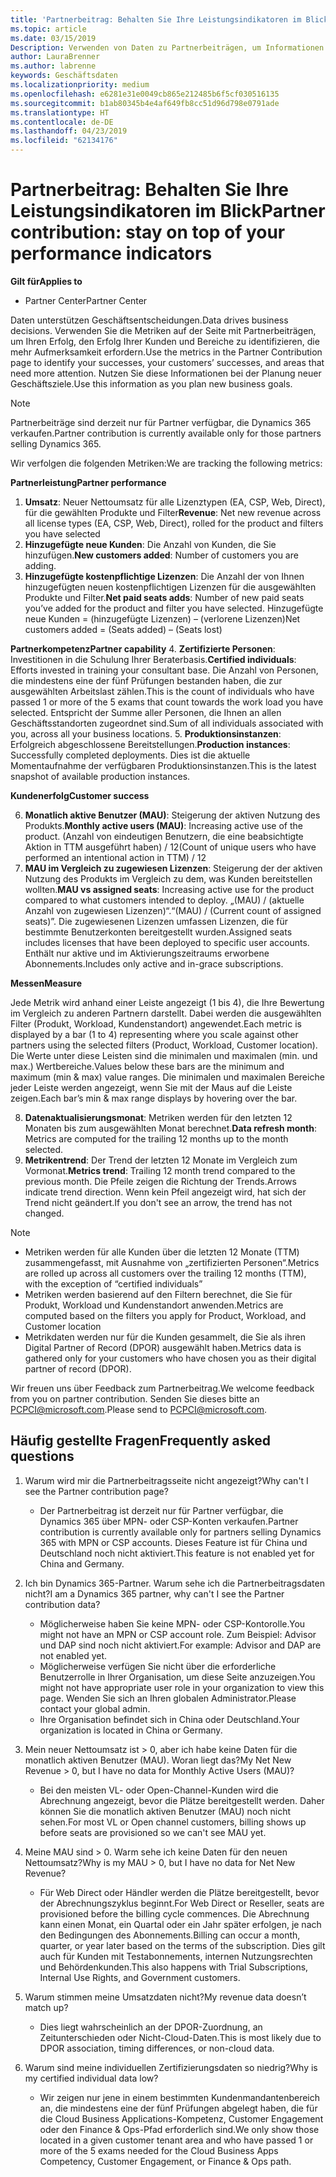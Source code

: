 ```yaml
---
title: 'Partnerbeitrag: Behalten Sie Ihre Leistungsindikatoren im Blick | Partner Center'
ms.topic: article
ms.date: 03/15/2019
Description: Verwenden von Daten zu Partnerbeiträgen, um Informationen zum Wachstum und Erfolg Ihres Unternehmens zu erhalten
author: LauraBrenner
ms.author: labrenne
keywords: Geschäftsdaten
ms.localizationpriority: medium
ms.openlocfilehash: e6281e31e0049cb865e212485b6f5cf030516135
ms.sourcegitcommit: b1ab80345b4e4af649fb8cc51d96d798e0791ade
ms.translationtype: HT
ms.contentlocale: de-DE
ms.lasthandoff: 04/23/2019
ms.locfileid: "62134176"
---
```

# <a name="partner-contribution-stay-on-top-of-your-performance-indicators"></a><span data-ttu-id="8b018-104">Partnerbeitrag: Behalten Sie Ihre Leistungsindikatoren im Blick</span><span class="sxs-lookup"><span data-stu-id="8b018-104">Partner contribution: stay on top of your performance indicators</span></span>

<span data-ttu-id="8b018-105">**Gilt für**</span><span class="sxs-lookup"><span data-stu-id="8b018-105">**Applies to**</span></span>
- <span data-ttu-id="8b018-106">Partner Center</span><span class="sxs-lookup"><span data-stu-id="8b018-106">Partner Center</span></span>

<span data-ttu-id="8b018-107">Daten unterstützen Geschäftsentscheidungen.</span><span class="sxs-lookup"><span data-stu-id="8b018-107">Data drives business decisions.</span></span> <span data-ttu-id="8b018-108">Verwenden Sie die Metriken auf der Seite mit Partnerbeiträgen, um Ihren Erfolg, den Erfolg Ihrer Kunden und Bereiche zu identifizieren, die mehr Aufmerksamkeit erfordern.</span><span class="sxs-lookup"><span data-stu-id="8b018-108">Use the metrics in the Partner Contribution page to identify your successes, your customers’ successes, and areas that need more attention.</span></span> <span data-ttu-id="8b018-109">Nutzen Sie diese Informationen bei der Planung neuer Geschäftsziele.</span><span class="sxs-lookup"><span data-stu-id="8b018-109">Use this information as you plan new business goals.</span></span>

>[!NOTE]
><span data-ttu-id="8b018-110">Partnerbeiträge sind derzeit nur für Partner verfügbar, die Dynamics 365 verkaufen.</span><span class="sxs-lookup"><span data-stu-id="8b018-110">Partner contribution is currently available only for those partners selling Dynamics 365.</span></span>

<span data-ttu-id="8b018-111">Wir verfolgen die folgenden Metriken:</span><span class="sxs-lookup"><span data-stu-id="8b018-111">We are tracking the following metrics:</span></span>

<span data-ttu-id="8b018-112">**Partnerleistung**</span><span class="sxs-lookup"><span data-stu-id="8b018-112">**Partner performance**</span></span>

1. <span data-ttu-id="8b018-113">**Umsatz**: Neuer Nettoumsatz für alle Lizenztypen (EA, CSP, Web, Direct), für die gewählten Produkte und Filter</span><span class="sxs-lookup"><span data-stu-id="8b018-113">**Revenue**: Net new revenue across all license types (EA, CSP, Web, Direct), rolled for the product and filters you have selected</span></span>
2. <span data-ttu-id="8b018-114">**Hinzugefügte neue Kunden**: Die Anzahl von Kunden, die Sie hinzufügen.</span><span class="sxs-lookup"><span data-stu-id="8b018-114">**New customers added**: Number of customers you are adding.</span></span>
3. <span data-ttu-id="8b018-115">**Hinzugefügte kostenpflichtige Lizenzen**: Die Anzahl der von Ihnen hinzugefügten neuen kostenpflichtigen Lizenzen für die ausgewählten Produkte und Filter.</span><span class="sxs-lookup"><span data-stu-id="8b018-115">**Net paid seats adds**: Number of new paid seats you’ve added for the product and filter you have selected.</span></span>  <span data-ttu-id="8b018-116">Hinzugefügte neue Kunden = (hinzugefügte Lizenzen) – (verlorene Lizenzen)</span><span class="sxs-lookup"><span data-stu-id="8b018-116">Net customers added = (Seats added) – (Seats lost)</span></span> 

<span data-ttu-id="8b018-117">**Partnerkompetenz**</span><span class="sxs-lookup"><span data-stu-id="8b018-117">**Partner capability**</span></span>
4. <span data-ttu-id="8b018-118">**Zertifizierte Personen**: Investitionen in die Schulung Ihrer Beraterbasis.</span><span class="sxs-lookup"><span data-stu-id="8b018-118">**Certified individuals**: Efforts invested in training your consultant base.</span></span> <span data-ttu-id="8b018-119">Die Anzahl von Personen, die mindestens eine der fünf Prüfungen bestanden haben, die zur ausgewählten Arbeitslast zählen.</span><span class="sxs-lookup"><span data-stu-id="8b018-119">This is the count of individuals who have passed 1 or more of the 5 exams that count towards the work load you have selected.</span></span> <span data-ttu-id="8b018-120">Entspricht der Summe aller Personen, die Ihnen an allen Geschäftsstandorten zugeordnet sind.</span><span class="sxs-lookup"><span data-stu-id="8b018-120">Sum of all individuals associated with you, across all your business locations.</span></span>
5. <span data-ttu-id="8b018-121">**Produktionsinstanzen**: Erfolgreich abgeschlossene Bereitstellungen.</span><span class="sxs-lookup"><span data-stu-id="8b018-121">**Production instances**: Successfully completed deployments.</span></span> <span data-ttu-id="8b018-122">Dies ist die aktuelle Momentaufnahme der verfügbaren Produktionsinstanzen.</span><span class="sxs-lookup"><span data-stu-id="8b018-122">This is the latest snapshot of available production instances.</span></span>

<span data-ttu-id="8b018-123">**Kundenerfolg**</span><span class="sxs-lookup"><span data-stu-id="8b018-123">**Customer success**</span></span>

6.  <span data-ttu-id="8b018-124">**Monatlich aktive Benutzer (MAU)**: Steigerung der aktiven Nutzung des Produkts.</span><span class="sxs-lookup"><span data-stu-id="8b018-124">**Monthly active users (MAU)**: Increasing active use of the product.</span></span>
<span data-ttu-id="8b018-125">(Anzahl von eindeutigen Benutzern, die eine beabsichtigte Aktion in TTM ausgeführt haben) / 12</span><span class="sxs-lookup"><span data-stu-id="8b018-125">(Count of unique users who have performed an intentional action in TTM) / 12</span></span>
7. <span data-ttu-id="8b018-126">**MAU im Vergleich zu zugewiesen Lizenzen**: Steigerung der der aktiven Nutzung des Produkts im Vergleich zu dem, was Kunden bereitstellen wollten.</span><span class="sxs-lookup"><span data-stu-id="8b018-126">**MAU vs assigned seats**: Increasing active use for the product compared to what customers intended to deploy.</span></span> <span data-ttu-id="8b018-127">„(MAU) / (aktuelle Anzahl von zugewiesen Lizenzen)“.</span><span class="sxs-lookup"><span data-stu-id="8b018-127">“(MAU) / (Current count of assigned seats)”.</span></span> <span data-ttu-id="8b018-128">Die zugewiesenen Lizenzen umfassen Lizenzen, die für bestimmte Benutzerkonten bereitgestellt wurden.</span><span class="sxs-lookup"><span data-stu-id="8b018-128">Assigned seats includes licenses that have been deployed to specific user accounts.</span></span>  <span data-ttu-id="8b018-129">Enthält nur aktive und im Aktivierungszeitraums erworbene Abonnements.</span><span class="sxs-lookup"><span data-stu-id="8b018-129">Includes only active and in-grace subscriptions.</span></span> 


<span data-ttu-id="8b018-130">**Messen**</span><span class="sxs-lookup"><span data-stu-id="8b018-130">**Measure**</span></span>

<span data-ttu-id="8b018-131">Jede Metrik wird anhand einer Leiste angezeigt (1 bis 4), die Ihre Bewertung im Vergleich zu anderen Partnern darstellt. Dabei werden die ausgewählten Filter (Produkt, Workload, Kundenstandort) angewendet.</span><span class="sxs-lookup"><span data-stu-id="8b018-131">Each metric is displayed by a bar (1 to 4) representing where you scale against other partners using the selected filters (Product, Workload, Customer location).</span></span> <span data-ttu-id="8b018-132">Die Werte unter diese Leisten sind die minimalen und maximalen (min. und max.) Wertbereiche.</span><span class="sxs-lookup"><span data-stu-id="8b018-132">Values below these bars are the minimum and maximum (min & max) value ranges.</span></span> <span data-ttu-id="8b018-133">Die minimalen und maximalen Bereiche jeder Leiste werden angezeigt, wenn Sie mit der Maus auf die Leiste zeigen.</span><span class="sxs-lookup"><span data-stu-id="8b018-133">Each bar’s min & max range displays by hovering over the bar.</span></span>  

8. <span data-ttu-id="8b018-134">**Datenaktualisierungsmonat**: Metriken werden für den letzten 12 Monaten bis zum ausgewählten Monat berechnet.</span><span class="sxs-lookup"><span data-stu-id="8b018-134">**Data refresh month**: Metrics are computed for the trailing 12 months up to the month selected.</span></span>
9. <span data-ttu-id="8b018-135">**Metrikentrend**: Der Trend der letzten 12 Monate im Vergleich zum Vormonat.</span><span class="sxs-lookup"><span data-stu-id="8b018-135">**Metrics trend**: Trailing 12 month trend compared to the previous month.</span></span> <span data-ttu-id="8b018-136">Die Pfeile zeigen die Richtung der Trends.</span><span class="sxs-lookup"><span data-stu-id="8b018-136">Arrows indicate trend direction.</span></span> <span data-ttu-id="8b018-137">Wenn kein Pfeil angezeigt wird, hat sich der Trend nicht geändert.</span><span class="sxs-lookup"><span data-stu-id="8b018-137">If you don't see an arrow, the trend has not changed.</span></span>

>[!NOTE] 
>- <span data-ttu-id="8b018-138">Metriken werden für alle Kunden über die letzten 12 Monate (TTM) zusammengefasst, mit Ausnahme von „zertifizierten Personen“.</span><span class="sxs-lookup"><span data-stu-id="8b018-138">Metrics are rolled up across all customers over the trailing 12 months (TTM), with the exception of “certified individuals”</span></span>        
>- <span data-ttu-id="8b018-139">Metriken werden basierend auf den Filtern berechnet, die Sie für Produkt, Workload und Kundenstandort anwenden.</span><span class="sxs-lookup"><span data-stu-id="8b018-139">Metrics are computed based on the filters you apply for Product, Workload, and Customer location</span></span>
>- <span data-ttu-id="8b018-140">Metrikdaten werden nur für die Kunden gesammelt, die Sie als ihren Digital Partner of Record (DPOR) ausgewählt haben.</span><span class="sxs-lookup"><span data-stu-id="8b018-140">Metrics data is gathered only for your customers who have chosen you as their digital partner of record (DPOR).</span></span> 

<span data-ttu-id="8b018-141">Wir freuen uns über Feedback zum Partnerbeitrag.</span><span class="sxs-lookup"><span data-stu-id="8b018-141">We welcome feedback from you on partner contribution.</span></span> <span data-ttu-id="8b018-142">Senden Sie dieses bitte an PCPCI@microsoft.com.</span><span class="sxs-lookup"><span data-stu-id="8b018-142">Please send to PCPCI@microsoft.com.</span></span>  

## <a name="frequently-asked-questions"></a><span data-ttu-id="8b018-143">Häufig gestellte Fragen</span><span class="sxs-lookup"><span data-stu-id="8b018-143">Frequently asked questions</span></span>

1. <span data-ttu-id="8b018-144">Warum wird mir die Partnerbeitragsseite nicht angezeigt?</span><span class="sxs-lookup"><span data-stu-id="8b018-144">Why can't I see the Partner contribution page?</span></span>
    - <span data-ttu-id="8b018-145">Der Partnerbeitrag ist derzeit nur für Partner verfügbar, die Dynamics 365 über MPN- oder CSP-Konten verkaufen.</span><span class="sxs-lookup"><span data-stu-id="8b018-145">Partner contribution is currently available only for partners selling Dynamics 365 with MPN or CSP accounts.</span></span> <span data-ttu-id="8b018-146">Dieses Feature ist für China und Deutschland noch nicht aktiviert.</span><span class="sxs-lookup"><span data-stu-id="8b018-146">This feature is not enabled yet for China and Germany.</span></span>
2. <span data-ttu-id="8b018-147">Ich bin Dynamics 365-Partner. Warum sehe ich die Partnerbeitragsdaten nicht?</span><span class="sxs-lookup"><span data-stu-id="8b018-147">I am a Dynamics 365 partner, why can't I see the Partner contribution data?</span></span>
    - <span data-ttu-id="8b018-148">Möglicherweise haben Sie keine MPN- oder CSP-Kontorolle.</span><span class="sxs-lookup"><span data-stu-id="8b018-148">You might not have an MPN or CSP account role.</span></span> <span data-ttu-id="8b018-149">Zum Beispiel: Advisor und DAP sind noch nicht aktiviert.</span><span class="sxs-lookup"><span data-stu-id="8b018-149">For example: Advisor and DAP are not enabled yet.</span></span>  
    - <span data-ttu-id="8b018-150">Möglicherweise verfügen Sie nicht über die erforderliche Benutzerrolle in Ihrer Organisation, um diese Seite anzuzeigen.</span><span class="sxs-lookup"><span data-stu-id="8b018-150">You might not have appropriate user role in your organization to view this page.</span></span> <span data-ttu-id="8b018-151">Wenden Sie sich an Ihren globalen Administrator.</span><span class="sxs-lookup"><span data-stu-id="8b018-151">Please contact your global admin.</span></span>
    - <span data-ttu-id="8b018-152">Ihre Organisation befindet sich in China oder Deutschland.</span><span class="sxs-lookup"><span data-stu-id="8b018-152">Your organization is located in China or Germany.</span></span>

3. <span data-ttu-id="8b018-153">Mein neuer Nettoumsatz ist > 0, aber ich habe keine Daten für die monatlich aktiven Benutzer (MAU). Woran liegt das?</span><span class="sxs-lookup"><span data-stu-id="8b018-153">My Net New Revenue > 0, but I have no data for Monthly Active Users (MAU)?</span></span>
    - <span data-ttu-id="8b018-154">Bei den meisten VL- oder Open-Channel-Kunden wird die Abrechnung angezeigt, bevor die Plätze bereitgestellt werden. Daher können Sie die monatlich aktiven Benutzer (MAU) noch nicht sehen.</span><span class="sxs-lookup"><span data-stu-id="8b018-154">For most VL or Open channel customers, billing shows up before seats are provisioned so we can't see MAU yet.</span></span>

4. <span data-ttu-id="8b018-155">Meine MAU sind > 0. Warm sehe ich keine Daten für den neuen Nettoumsatz?</span><span class="sxs-lookup"><span data-stu-id="8b018-155">Why is my MAU > 0, but I have no data for Net New Revenue?</span></span>
   - <span data-ttu-id="8b018-156">Für Web Direct oder Händler werden die Plätze bereitgestellt, bevor der Abrechnungszyklus beginnt.</span><span class="sxs-lookup"><span data-stu-id="8b018-156">For Web Direct or Reseller, seats are provisioned before the billing cycle commences.</span></span> <span data-ttu-id="8b018-157">Die Abrechnung kann einen Monat, ein Quartal oder ein Jahr später erfolgen, je nach den Bedingungen des Abonnements.</span><span class="sxs-lookup"><span data-stu-id="8b018-157">Billing can occur a month, quarter, or year later based on the terms of the subscription.</span></span> <span data-ttu-id="8b018-158">Dies gilt auch für Kunden mit Testabonnements, internen Nutzungsrechten und Behördenkunden.</span><span class="sxs-lookup"><span data-stu-id="8b018-158">This also happens with Trial Subscriptions, Internal Use Rights, and Government customers.</span></span>
5. <span data-ttu-id="8b018-159">Warum stimmen meine Umsatzdaten nicht?</span><span class="sxs-lookup"><span data-stu-id="8b018-159">My revenue data doesn’t match up?</span></span>
   - <span data-ttu-id="8b018-160">Dies liegt wahrscheinlich an der DPOR-Zuordnung, an Zeitunterschieden oder Nicht-Cloud-Daten.</span><span class="sxs-lookup"><span data-stu-id="8b018-160">This is most likely due to DPOR association, timing differences, or non-cloud data.</span></span>
6. <span data-ttu-id="8b018-161">Warum sind meine individuellen Zertifizierungsdaten so niedrig?</span><span class="sxs-lookup"><span data-stu-id="8b018-161">Why is my certified individual data low?</span></span>
   - <span data-ttu-id="8b018-162">Wir zeigen nur jene in einem bestimmten Kundenmandantenbereich an, die mindestens eine der fünf Prüfungen abgelegt haben, die für die Cloud Business Applications-Kompetenz, Customer Engagement oder den Finance & Ops-Pfad erforderlich sind.</span><span class="sxs-lookup"><span data-stu-id="8b018-162">We only show those located in a given customer tenant area and who have passed 1 or more of the 5 exams needed for the Cloud Business Apps Competency, Customer Engagement, or Finance & Ops path.</span></span>   